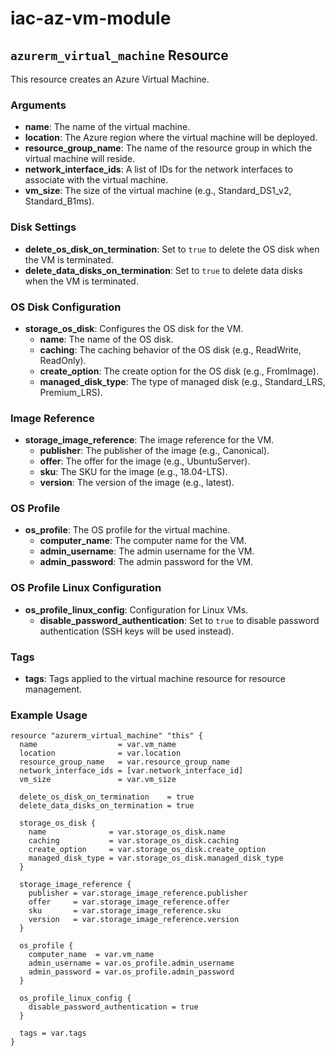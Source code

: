 # iac-az-vm-module
## `azurerm_virtual_machine` Resource

This resource creates an Azure Virtual Machine.

### Arguments

- **name**: The name of the virtual machine.
- **location**: The Azure region where the virtual machine will be deployed.
- **resource_group_name**: The name of the resource group in which the virtual machine will reside.
- **network_interface_ids**: A list of IDs for the network interfaces to associate with the virtual machine.
- **vm_size**: The size of the virtual machine (e.g., Standard_DS1_v2, Standard_B1ms).

### Disk Settings

- **delete_os_disk_on_termination**: Set to `true` to delete the OS disk when the VM is terminated.
- **delete_data_disks_on_termination**: Set to `true` to delete data disks when the VM is terminated.

### OS Disk Configuration

- **storage_os_disk**: Configures the OS disk for the VM.
  - **name**: The name of the OS disk.
  - **caching**: The caching behavior of the OS disk (e.g., ReadWrite, ReadOnly).
  - **create_option**: The create option for the OS disk (e.g., FromImage).
  - **managed_disk_type**: The type of managed disk (e.g., Standard_LRS, Premium_LRS).

### Image Reference

- **storage_image_reference**: The image reference for the VM.
  - **publisher**: The publisher of the image (e.g., Canonical).
  - **offer**: The offer for the image (e.g., UbuntuServer).
  - **sku**: The SKU for the image (e.g., 18.04-LTS).
  - **version**: The version of the image (e.g., latest).

### OS Profile

- **os_profile**: The OS profile for the virtual machine.
  - **computer_name**: The computer name for the VM.
  - **admin_username**: The admin username for the VM.
  - **admin_password**: The admin password for the VM.

### OS Profile Linux Configuration

- **os_profile_linux_config**: Configuration for Linux VMs.
  - **disable_password_authentication**: Set to `true` to disable password authentication (SSH keys will be used instead).

### Tags

- **tags**: Tags applied to the virtual machine resource for resource management.

### Example Usage

```hcl
resource "azurerm_virtual_machine" "this" {
  name                  = var.vm_name
  location              = var.location
  resource_group_name   = var.resource_group_name
  network_interface_ids = [var.network_interface_id]
  vm_size               = var.vm_size

  delete_os_disk_on_termination    = true
  delete_data_disks_on_termination = true

  storage_os_disk {
    name              = var.storage_os_disk.name
    caching           = var.storage_os_disk.caching
    create_option     = var.storage_os_disk.create_option
    managed_disk_type = var.storage_os_disk.managed_disk_type
  }

  storage_image_reference {
    publisher = var.storage_image_reference.publisher
    offer     = var.storage_image_reference.offer
    sku       = var.storage_image_reference.sku
    version   = var.storage_image_reference.version
  }

  os_profile {
    computer_name  = var.vm_name
    admin_username = var.os_profile.admin_username
    admin_password = var.os_profile.admin_password
  }

  os_profile_linux_config {
    disable_password_authentication = true
  }

  tags = var.tags
}
